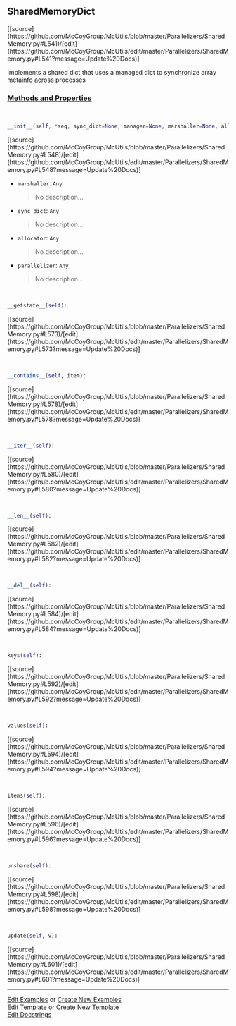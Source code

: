 ## <a id="McUtils.Parallelizers.SharedMemory.SharedMemoryDict">SharedMemoryDict</a> 
<div class="docs-source-link" markdown="1">
[[source](https://github.com/McCoyGroup/McUtils/blob/master/Parallelizers/SharedMemory.py#L541)/[edit](https://github.com/McCoyGroup/McUtils/edit/master/Parallelizers/SharedMemory.py#L541?message=Update%20Docs)]
</div>

Implements a shared dict that uses
a managed dict to synchronize array metainfo
across processes

<div class="collapsible-section">
 <div class="collapsible-section collapsible-section-header" markdown="1">
 
### <a class="collapse-link" data-toggle="collapse" href="#methods">Methods and Properties</a> <a class="float-right" data-toggle="collapse" href="#methods"><i class="fa fa-chevron-down"></i></a>

 </div>
 <div class="collapsible-section collapsible-section-body collapse" id="methods" markdown="1">

<a id="McUtils.Parallelizers.SharedMemory.SharedMemoryDict.__init__" class="docs-object-method">&nbsp;</a> 
```python
__init__(self, *seq, sync_dict=None, manager=None, marshaller=None, allocator=None, parallelizer=None): 
```
<div class="docs-source-link" markdown="1">
[[source](https://github.com/McCoyGroup/McUtils/blob/master/Parallelizers/SharedMemory.py#L548)/[edit](https://github.com/McCoyGroup/McUtils/edit/master/Parallelizers/SharedMemory.py#L548?message=Update%20Docs)]
</div>


- `marshaller`: `Any`
    >No description...
- `sync_dict`: `Any`
    >No description...
- `allocator`: `Any`
    >No description...
- `parallelizer`: `Any`
    >No description...

<a id="McUtils.Parallelizers.SharedMemory.SharedMemoryDict.__getstate__" class="docs-object-method">&nbsp;</a> 
```python
__getstate__(self): 
```
<div class="docs-source-link" markdown="1">
[[source](https://github.com/McCoyGroup/McUtils/blob/master/Parallelizers/SharedMemory.py#L573)/[edit](https://github.com/McCoyGroup/McUtils/edit/master/Parallelizers/SharedMemory.py#L573?message=Update%20Docs)]
</div>

<a id="McUtils.Parallelizers.SharedMemory.SharedMemoryDict.__contains__" class="docs-object-method">&nbsp;</a> 
```python
__contains__(self, item): 
```
<div class="docs-source-link" markdown="1">
[[source](https://github.com/McCoyGroup/McUtils/blob/master/Parallelizers/SharedMemory.py#L578)/[edit](https://github.com/McCoyGroup/McUtils/edit/master/Parallelizers/SharedMemory.py#L578?message=Update%20Docs)]
</div>

<a id="McUtils.Parallelizers.SharedMemory.SharedMemoryDict.__iter__" class="docs-object-method">&nbsp;</a> 
```python
__iter__(self): 
```
<div class="docs-source-link" markdown="1">
[[source](https://github.com/McCoyGroup/McUtils/blob/master/Parallelizers/SharedMemory.py#L580)/[edit](https://github.com/McCoyGroup/McUtils/edit/master/Parallelizers/SharedMemory.py#L580?message=Update%20Docs)]
</div>

<a id="McUtils.Parallelizers.SharedMemory.SharedMemoryDict.__len__" class="docs-object-method">&nbsp;</a> 
```python
__len__(self): 
```
<div class="docs-source-link" markdown="1">
[[source](https://github.com/McCoyGroup/McUtils/blob/master/Parallelizers/SharedMemory.py#L582)/[edit](https://github.com/McCoyGroup/McUtils/edit/master/Parallelizers/SharedMemory.py#L582?message=Update%20Docs)]
</div>

<a id="McUtils.Parallelizers.SharedMemory.SharedMemoryDict.__del__" class="docs-object-method">&nbsp;</a> 
```python
__del__(self): 
```
<div class="docs-source-link" markdown="1">
[[source](https://github.com/McCoyGroup/McUtils/blob/master/Parallelizers/SharedMemory.py#L584)/[edit](https://github.com/McCoyGroup/McUtils/edit/master/Parallelizers/SharedMemory.py#L584?message=Update%20Docs)]
</div>

<a id="McUtils.Parallelizers.SharedMemory.SharedMemoryDict.keys" class="docs-object-method">&nbsp;</a> 
```python
keys(self): 
```
<div class="docs-source-link" markdown="1">
[[source](https://github.com/McCoyGroup/McUtils/blob/master/Parallelizers/SharedMemory.py#L592)/[edit](https://github.com/McCoyGroup/McUtils/edit/master/Parallelizers/SharedMemory.py#L592?message=Update%20Docs)]
</div>

<a id="McUtils.Parallelizers.SharedMemory.SharedMemoryDict.values" class="docs-object-method">&nbsp;</a> 
```python
values(self): 
```
<div class="docs-source-link" markdown="1">
[[source](https://github.com/McCoyGroup/McUtils/blob/master/Parallelizers/SharedMemory.py#L594)/[edit](https://github.com/McCoyGroup/McUtils/edit/master/Parallelizers/SharedMemory.py#L594?message=Update%20Docs)]
</div>

<a id="McUtils.Parallelizers.SharedMemory.SharedMemoryDict.items" class="docs-object-method">&nbsp;</a> 
```python
items(self): 
```
<div class="docs-source-link" markdown="1">
[[source](https://github.com/McCoyGroup/McUtils/blob/master/Parallelizers/SharedMemory.py#L596)/[edit](https://github.com/McCoyGroup/McUtils/edit/master/Parallelizers/SharedMemory.py#L596?message=Update%20Docs)]
</div>

<a id="McUtils.Parallelizers.SharedMemory.SharedMemoryDict.unshare" class="docs-object-method">&nbsp;</a> 
```python
unshare(self): 
```
<div class="docs-source-link" markdown="1">
[[source](https://github.com/McCoyGroup/McUtils/blob/master/Parallelizers/SharedMemory.py#L598)/[edit](https://github.com/McCoyGroup/McUtils/edit/master/Parallelizers/SharedMemory.py#L598?message=Update%20Docs)]
</div>

<a id="McUtils.Parallelizers.SharedMemory.SharedMemoryDict.update" class="docs-object-method">&nbsp;</a> 
```python
update(self, v): 
```
<div class="docs-source-link" markdown="1">
[[source](https://github.com/McCoyGroup/McUtils/blob/master/Parallelizers/SharedMemory.py#L601)/[edit](https://github.com/McCoyGroup/McUtils/edit/master/Parallelizers/SharedMemory.py#L601?message=Update%20Docs)]
</div>

 </div>
</div>




___

[Edit Examples](https://github.com/McCoyGroup/McUtils/edit/gh-pages/ci/examples/McUtils/Parallelizers/SharedMemory/SharedMemoryDict.md) or 
[Create New Examples](https://github.com/McCoyGroup/McUtils/new/gh-pages/?filename=ci/examples/McUtils/Parallelizers/SharedMemory/SharedMemoryDict.md) <br/>
[Edit Template](https://github.com/McCoyGroup/McUtils/edit/gh-pages/ci/docs/McUtils/Parallelizers/SharedMemory/SharedMemoryDict.md) or 
[Create New Template](https://github.com/McCoyGroup/McUtils/new/gh-pages/?filename=ci/docs/templates/McUtils/Parallelizers/SharedMemory/SharedMemoryDict.md) <br/>
[Edit Docstrings](https://github.com/McCoyGroup/McUtils/edit/master/Parallelizers/SharedMemory.py#L541?message=Update%20Docs)
